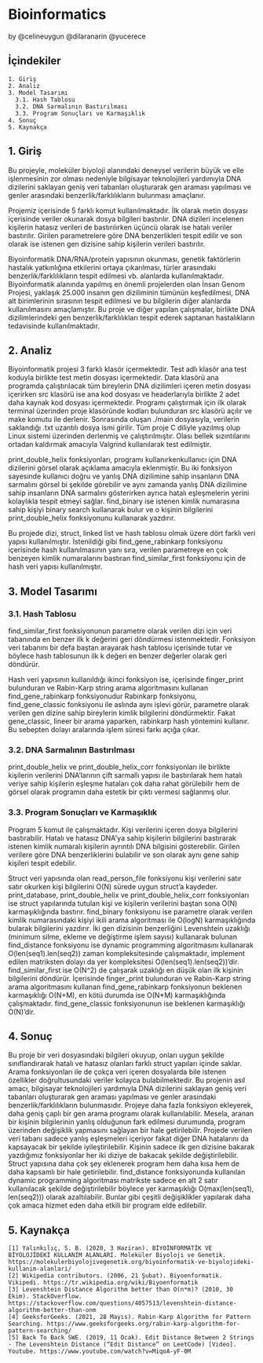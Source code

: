 # Bioinformatics 
by @celineuygun @dilaranarin @yucerece

## İçindekiler
```
1. Giriş
2. Analiz
3. Model Tasarımı
  3.1. Hash Tablosu
  3.2. DNA Sarmalının Bastırılması
  3.3. Program Sonuçları ve Karmaşıklık 
4. Sonuç
5. Kaynakça
```

## 1. Giriş
Bu projeyle, moleküler biyoloji alanındaki deneysel verilerin büyük ve elle
işlenmesinin zor olması nedeniyle bilgisayar teknolojileri yardımıyla DNA dizilerini saklayan
geniş veri tabanları oluşturarak gen araması yapılması ve genler arasındaki
benzerlik/farklılıkların bulunması amaçlanır.

Projemiz içerisinde 5 farklı komut kullanılmaktadır. İlk olarak metin dosyası
içerisinde veriler okunarak dosya bilgileri bastırılır. DNA dizileri incelenen kişilerin hatasız
verileri de bastırılırken üçüncü olarak ise hatalı veriler bastırılır. Girilen parametrelere göre
DNA benzerlikleri tespit edilir ve son olarak ise istenen gen dizisine sahip kişilerin verileri
bastırılır.

Biyoinformatik DNA/RNA/protein yapısının okunması, genetik
faktörlerin hastalık yatkınlığına etkilerini ortaya çıkarılması, türler arasındaki
benzerlik/farklılıkların tespit edilmesi vb. alanlarda kullanılmaktadır. Biyoinformatik alanında
yapılmış en önemli projelerden olan İnsan Genom Projesi, yaklaşık 25.000 insanın gen
diziliminin tümünün keşfedilmesi, DNA alt birimlerinin sırasının tespit edilmesi ve bu
bilgilerin diğer alanlarda kullanılmasını amaçlamıştır. Bu proje ve diğer yapılan çalışmalar,
birlikte DNA dizilimlerindeki gen benzerlik/farklılıkları tespit ederek saptanan hastalıkların
tedavisinde kullanılmaktadır.

## 2. Analiz

Biyoinformatik projesi 3 farklı klasör içermektedir. Test adlı klasör ana test koduyla
birlikte test metin dosyası içermektedir. Data klasörü ana programda çalıştırılacak tüm
bireylerin DNA dizilimleri içeren metin dosyası içerirken src klasörü ise ana kod dosyası ve
headerlarıyla birlikte 2 adet daha kaynak kod dosyası içermektedir. Programı çalıştırmak için
ilk olarak terminal üzerinden proje klasöründe kodları bulunduran src klasörü açılır ve make
komutu ile derlenir. Sonrasında oluşan ./main dosyasıyla, verilerin saklandığı .txt uzantılı
dosya ismi girilir. Tüm proje C diliyle yazılmış olup Linux sistemi üzerinden derlenmiş ve
çalıştırılmıştır. Olası bellek sızıntılarını ortadan kaldırmak amacıyla Valgrind kullanılarak test
edilmiştir.

print_double_helix fonksiyonları, programı kullanırkenkullanıcı için DNA dizilerini görsel 
olarak açıklama amacıyla eklenmiştir. Bu iki fonksiyon
sayesinde kullanıcı doğru ve yanlış DNA dizilimine sahip insanların DNA sarmalını görsel bi
şekilde görebilir ve aynı zamanda yanlış DNA dizilimine sahip insanların DNA sarmalını
gösterirken ayrıca hatalı eşleşmelerin yerini kolaylıkla tespit etmeyi sağlar. find_binary ise
istenen kimlik numarasına sahip kişiyi binary search kullanarak bulur ve o kişinin bilgilerini
print_double_helix fonksiyonunu kullanarak yazdırır.

Bu projede dizi, struct, linked list ve hash tablosu olmak üzere dört farklı
veri yapısı kullanılmıştır. İstenildiği gibi find_gene_rabinkarp fonksiyonu içerisinde hash
kullanılmasının yanı sıra, verilen parametreye en çok benzeyen kimlik numaralarını bastıran
find_similar_first fonksiyonu için de hash veri yapısı kullanılmıştır.

## 3. Model Tasarımı

### 3.1. Hash Tablosu
find_similar_first fonksiyonunun parametre olarak verilen dizi için veri tabanında en
benzer ilk k değerini geri döndürmesi istenmektedir. Fonksiyon veri tabanını bir defa baştan arayarak
hash tablosu içerisinde tutar ve böylece hash tablosunun ilk k değeri en benzer değerler olarak
geri döndürür.

Hash veri yapısının kullanıldığı ikinci fonksiyon ise, içerisinde finger_print bulunduran ve
Rabin-Karp string arama algoritmasını kullanan find_gene_rabinkarp fonksiyonudur
Rabinkarp fonksiyonu, find_gene_classic fonksiyonu ile aslında
aynı işlevi görür, parametre olarak verilen gen dizine sahip bireylerin kimlik bilgilerini
döndürmektir. Fakat gene_classic, lineer bir arama yaparken, rabinkarp hash yöntemini
kullanır. Bu sebepten dolayı aralarında işlem süresi farkı açığa çıkar.

### 3.2. DNA Sarmalının Bastırılması
print_double_helix ve print_double_helix_corr fonksiyonları ile birlikte kişilerin verilerini
DNA’larının çift sarmallı yapısı ile bastırılarak hem hatalı veriye sahip kişilerin eşleşme
hataları çok daha rahat görülebilir hem de görsel olarak programın daha estetik bir çıktı
vermesi sağlanmış olur.

### 3.3. Program Sonuçları ve Karmaşıklık
Program 5 komut ile çalışmaktadır. Kişi verilerini
içeren dosya bilgilerini bastırabilir. Hatalı ve hatasız DNA'ya sahip
kişilerin bilgilerini bastırarak istenen kimlik numaralı kişilerin ayrıntılı DNA bilgisini
gösterebilir. Girilen verilere göre DNA benzerliklerini bulabilir ve
son olarak aynı gene sahip kişileri tespit edebilir.

Struct veri yapısında olan read_person_file fonksiyonu kişi verilerini satır satır
okurken kişi bilgilerini O(N) sürede uygun struct’a kaydeder. print_database,
print_double_helix ve print_double_helix_corr fonksiyonları ise struct yapılarında tutulan
kişi ve kişilerin verilerini baştan sona O(N) karmaşıklığında bastırır. find_binary fonksiyonu
ise parametre olarak verilen kimlik numarasındaki kişiyi ikili arama algoritması ile O(logN)
karmaşıklığında bularak bilgilerini yazdırır. İki gen dizisinin benzerliğini Levenshtein
uzaklığı (minimum silme, ekleme ve değiştirme işlem sayısı) kullanarak bulunan
find_distance fonksiyonu ise dynamic programming algoritmasını kullanarak
O(len(seq1).len(seq2)) zaman kompleksitesinde çalışmaktadır, implement edilen matriksten
dolayı da yer kompleksitesi O(len(seq1).len(seq2))’dir. find_similar_first ise O(N^2) de
çalışarak uzaklığı en düşük olan ilk kişinin bilgilerini döndürür. İçerisinde finger_print
bulunduran ve Rabin-Karp string arama algoritmasını kullanan find_gene_rabinkarp
fonksiyonun beklenen karmaşıklığı O(N+M), en kötü durumda ise O(N*M) karmaşıklığında
çalışmaktadır. find_gene_classic fonksiyonunun ise beklenen karmaşıklığı O(N)’dir.

## 4. Sonuç
Bu proje bir veri dosyasındaki bilgileri okuyup, onları uygun şekilde sınıflandırarak
hatalı ve hatasız olanları farklı struct yapıları içinde saklar. Arama fonksiyonları ile de çokça
veri içeren dosyalarda bile istenen özellikler doğrultusundaki veriler kolayca
bulabilmektedir. Bu projenin asıl amacı, bilgisayar teknolojileri yardımıyla DNA dizilerini
saklayan geniş veri tabanları oluşturarak gen araması yapılması ve genler arasındaki
benzerlik/farklılıkların bulunmasıdır. Projeye daha fazla fonksiyon ekleyerek, daha geniş
çaplı bir gen arama programı olarak kullanılabilir. Mesela, aranan bir kişinin bilgilerinin
yanlış olduğunun fark edilmesi durumunda, program üzerinden değişiklik yapmasını
sağlayan bir hale getirilebilir. Projede verilen veri tabanı sadece yanlış eşleşmeleri içeriyor
fakat diğer DNA hatalarını da kapsayacak bir şekilde iyileştirilebilir. Kişinin sadece ilk gen
dizisine bakarak yazdığımız fonksiyonlar her iki diziye de bakacak şekilde değiştirilebilir.
Struct yapısına daha çok şey eklenerek program hem daha kısa hem de daha kapsamlı bir
hale getirilebilir. find_distance fonksiyonunda kullanılan dynamic programming algoritması
matrikste sadece en alt 2 satır kullanılacak şekilde değiştirilebilir böylece yer karmaşıklığı
O(max(len(seq1), len(seq2))) olarak azaltılabilir. Bunlar gibi çeşitli değişiklikler yapılarak
daha çok amaca hizmet eden daha etkili bir program elde edilebilir.

## 5. Kaynakça
```
[1] Yalınkılıç, S. B. (2020, 3 Haziran). BİYOİNFORMATİK VE BİYOLOJİDEKİ KULLANIM ALANLARI. Moleküler Biyoloji ve Genetik. https://molekulerbiyolojivegenetik.org/biyoinformatik-ve-biyolojideki-kullanim-alanlari/
[2] Wikipedia contributors. (2006, 21 Şubat). Biyoenformatik. Vikipedi. https://tr.wikipedia.org/wiki/Biyoenformatik
[3] Levenshtein Distance Algorithm better than O(n*m)? (2010, 30 Ekim). StackOverflow. https://stackoverflow.com/questions/4057513/levenshtein-distance-algorithm-better-than-onm
[4] GeeksforGeeks. (2021, 28 Mayıs). Rabin-Karp Algorithm for Pattern Searching. https://www.geeksforgeeks.org/rabin-karp-algorithm-for-pattern-searching/
[5] Back To Back SWE. (2019, 11 Ocak). Edit Distance Between 2 Strings - The Levenshtein Distance (“Edit Distance” on LeetCode) [Video]. Youtube. https://www.youtube.com/watch?v=MiqoA-yF-0M
```

